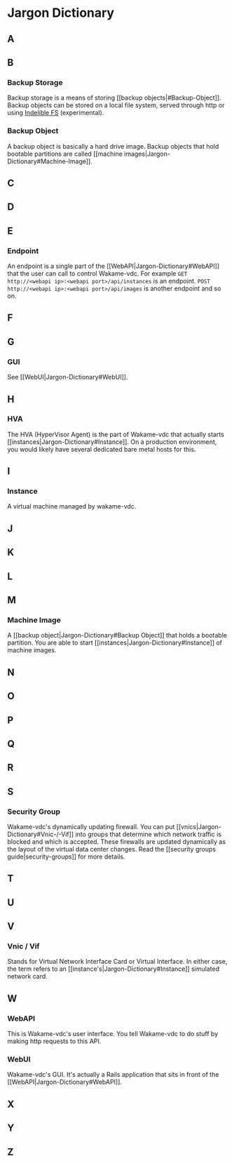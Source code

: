 # Jargon Dictionary

## A
## B

### Backup Storage

Backup storage is a means of storing [[backup objects|#Backup-Object]]. Backup objects can be stored on a local file system, served through http or using [Indelible FS](http://www.igeekinc.com/indeliblefs/en/indeliblefs.html) (experimental).

### Backup Object

A backup object is basically a hard drive image. Backup objects that hold bootable partitions are called [[machine images|Jargon-Dictionary#Machine-Image]].

## C
## D
## E

### Endpoint

An endpoint is a single part of the [[WebAPI|Jargon-Dictionary#WebAPI]] that the user can call to control Wakame-vdc. For example `GET http://<webapi ip>:<webapi port>/api/instances` is an endpoint. `POST http://<webapi ip>:<webapi port>/api/images` is another endpoint and so on.

## F
## G

### GUI

See [[WebUI|Jargon-Dictionary#WebUI]].

## H

### HVA

The HVA (HyperVisor Agent) is the part of Wakame-vdc that actually starts [[instances|Jargon-Dictionary#Instance]]. On a production environment, you would likely have several dedicated bare metal hosts for this.

## I

### Instance

A virtual machine managed by wakame-vdc.

## J
## K
## L
## M

### Machine Image

A [[backup object|Jargon-Dictionary#Backup Object]] that holds a bootable partition. You are able to start [[instances|Jargon-Dictionary#Instance]] of machine images.

## N
## O
## P
## Q
## R
## S

### Security Group

Wakame-vdc's dynamically updating firewall. You can put [[vnics|Jargon-Dictionary#Vnic-/-Vif]] into groups that determine which network traffic is blocked and which is accepted. These firewalls are updated dynamically as the layout of the virtual data center changes. Read the [[security groups guide|security-groups]] for more details.

## T
## U
## V

### Vnic / Vif

Stands for Virtual Network Interface Card or Virtual Interface. In either case, the term refers to an [[instance's|Jargon-Dictionary#Instance]] simulated network card.

## W

### WebAPI

This is Wakame-vdc's user interface. You tell Wakame-vdc to do stuff by making http requests to this API.

### WebUI

Wakame-vdc's GUI. It's actually a Rails application that sits in front of the [[WebAPI|Jargon-Dictionary#WebAPI]].

## X
## Y
## Z
